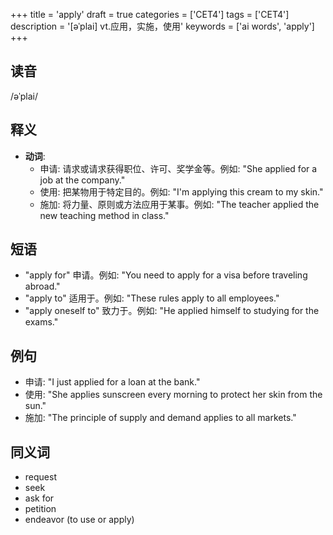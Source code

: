 +++
title = 'apply'
draft = true
categories = ['CET4']
tags = ['CET4']
description = '[əˈplai] vt.应用，实施，使用'
keywords = ['ai words', 'apply']
+++

## 读音
/əˈplai/

## 释义
- **动词**:
  - 申请: 请求或请求获得职位、许可、奖学金等。例如: "She applied for a job at the company."
  - 使用: 把某物用于特定目的。例如: "I'm applying this cream to my skin."
  - 施加: 将力量、原则或方法应用于某事。例如: "The teacher applied the new teaching method in class."

## 短语
- "apply for" 申请。例如: "You need to apply for a visa before traveling abroad."
- "apply to" 适用于。例如: "These rules apply to all employees."
- "apply oneself to" 致力于。例如: "He applied himself to studying for the exams."

## 例句
- 申请: "I just applied for a loan at the bank."
- 使用: "She applies sunscreen every morning to protect her skin from the sun."
- 施加: "The principle of supply and demand applies to all markets."

## 同义词
- request
- seek
- ask for
- petition
- endeavor (to use or apply)
